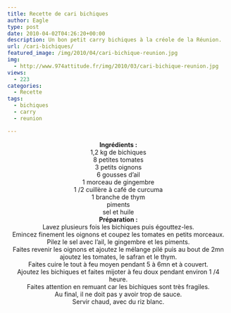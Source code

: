 ```yaml
---
title: Recette de cari bichiques
author: Eagle
type: post
date: 2010-04-02T04:26:20+00:00
description: Un bon petit carry bichiques à la créole de la Réunion.
url: /cari-bichiques/
featured_image: /img/2010/04/cari-bichique-reunion.jpg
img:
  - http://www.974attitude.fr/img/2010/03/cari-bichique-reunion.jpg
views:
  - 223
categories:
  - Recette
tags:
  - bichiques
  - carry
  - reunion

---
```

<center>
  <strong>Ingrédients :</strong>
</center>

<center>
  1,2 kg de bichiques<br /> 8 petites tomates<br /> 3 petits oignons<br /> 6 gousses d&rsquo;ail<br /> 1 morceau de gingembre<br /> 1 /2 cuillère à café de curcuma<br /> 1 branche de thym<br /> piments<br /> sel et huile
</center>

<center>
  <strong>Préparation :</strong>
</center>

<center>
  Lavez plusieurs fois les bichiques puis égouttez-les.<br /> Emincez finement les oignons et coupez les tomates en petits morceaux.<br /> Pilez le sel avec l&rsquo;ail, le gingembre et les piments.<br /> Faites revenir les oignons et ajoutez le mélange pilé puis au bout de 2mn ajoutez les tomates, le safran et le thym.<br /> Faites cuire le tout à feu moyen pendant 5 à 6mn et à couvert.<br /> Ajoutez les bichiques et faites mijoter à feu doux pendant environ 1 /4 heure.<br /> Faites attention en remuant car les bichiques sont très fragiles.<br /> Au final, il ne doit pas y avoir trop de sauce.<br /> Servir chaud, avec du riz blanc.
</center>